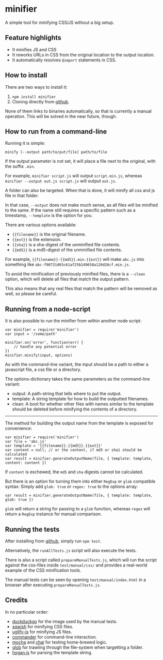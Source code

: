 minifier
========

A simple tool for minifying CSS/JS without a big setup.

Feature highlights
------------------

- It minifies JS and CSS
- It reworks URLs in CSS from the original location to the output location.
- It automatically resolves `@import` statements in CSS.


How to install
--------------

There are two ways to install it:

1. `npm install minifier`
2. Cloning directly from [github](https://github.com/fizker/minifier).

None of them links to binaries automatically, so that is currently a manual
operation. This will be solved in the near future, though.


How to run from a command-line
------------------------------

Running it is simple:

	minify [--output path/to/put/file] path/to/file

If the output parameter is not set, it will place a file next to the original,
with the suffix `.min`.

For example, `minifier script.js` will output `script.min.js`, whereas
`minifier --output out.js script.js` will output `out.js`.

A folder can also be targeted. When that is done, it will minify all css and js
file in that folder.

In that case, `--output` does not make much sense, as all files will be minified
to the same. If the name still requires a specific pattern such as a timestamp,
`--template` is the option for you.

There are various options available:

- `{{filename}}` is the original filename.
- `{{ext}}` is the extension.
- `{{sha}}` is a sha-digest of the unminified file contents.
- `{{md5}}` is a md5-digest of the unminified file contents.

For example, `{{filename}}-{{md5}}.min.{{ext}}` will make `abc.js` into something
like `abc-f90731d65c61af25b149658a120d26cf.min.js`.

To avoid the minification of previously minified files, there is a `--clean`
option, which will delete all files that match the output pattern.

This also means that any real files that match the pattern will be removed as
well, so please be careful.


Running from a node-script
--------------------------

It is also possible to run the minifier from within another node script:

	var minifier = require('minifier')
	var input = '/some/path'

	minifier.on('error', function(err) {
		// handle any potential error
	})
	minifier.minify(input, options)

As with the command-line variant, the input should be a path to either a
javascript file, a css file or a directory.

The options-dictionary takes the same parameters as the command-line variant:

- output: A path-string that tells where to put the output.
- template: A string template for how to build the outputted filenames.
- clean: A bool for whether other files with names similar to the template
  should be deleted before minifying the contents of a directory.

-----

The method for building the output name from the template is exposed for
convenience:

	var minifier = require('minifier')
	var file = 'abc.js'
	var template = '{{filename}}.{{md5}}.{{ext}}'
	var content = null; // or the content, if md5 or sha1 should be calculated
	var result = minifier.generateOutputName(file, { template: template, content: content })

If `content` is eschewed, the `md5` and `sha` digests cannot be calculated.

But there is an option for turning them into either `RegExp` or `glob` compatible
syntax: Simply add `glob: true` or `regex: true` to the options array:

	var result = minifier.generateOutputName(file, { template: template, glob: true })

`glob` will return a string for passing to a `glob` function, whereas `regex`
will return a `RegExp` instance for manual comparison.

Running the tests
-----------------

After installing from [github](https://github.com/fizker/minifier), simply run
`npm test`.

Alternatively, the `runAllTests.js` script will also execute the tests.

There is also a script called `prepareManualTests.js`, which will run the script
against the css-files inside `test/manual/css/` and provides a real-world
example of the CSS minification tools.

The manual tests can be seen by opening `test/manual/index.html` in a browser
after executing `prepareManualTests.js`.


Credits
-------

In no particular order:

- [duckduckgo](http://duckduckgo.com) for the image used by the manual tests.
- [sqwish](https://github.com/ded/sqwish) for minifying CSS files.
- [uglify-js](https://github.com/mishoo/UglifyJS) for minifying JS files.
- [commander](https://github.com/visionmedia/commander.js) for command-line
  interaction.
- [mocha](https://github.com/visionmedia/mocha) and [chai](http://chaijs.com)
  for testing home-brewed logic.
- [glob](https://github.com/isaacs/node-glob) for trawling through the
  file-system when targetting a folder.
- [hogan.js](http://twitter.github.com/hogan.js/) for parsing the template
  string.
